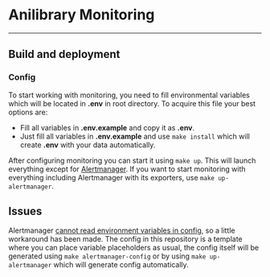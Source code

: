 # Anilibrary Monitoring

---

## Build and deployment

### Config

To start working with monitoring, you need to fill environmental variables which will be located in **.env** in root
directory. To acquire this file your best options are:

- Fill all variables in **.env.example** and copy it as **.env**.
- Just fill all variables in **.env.example** and use `make install` which will create **.env** with your data
  automatically.

After configuring monitoring you can start it using `make up`. This will launch everything except
for [Alertmanager](https://github.com/prometheus/alertmanager). If you want to start monitoring with everything
including Alertmanager with its exporters, use `make up-alertmanager`.

## Issues

Alertmanager [cannot read environment variables in config](https://github.com/prometheus/alertmanager/issues/2917),
so a little workaround has been made. The config in this repository is a template where you can place variable
placeholders as usual, the config itself will be generated using `make alertmanager-config` or by
using `make up-alertmanager` which will generate config automatically.